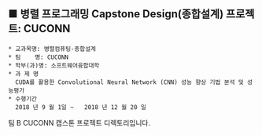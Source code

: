 ## ■ 병렬 프로그래밍 Capstone Design(종합설계) 프로젝트: CUCONN

```
* 교과목명: 병렬컴퓨팅-종합설계
* 팀    명: CUCONN
* 학부(과)명: 소프트웨어융합대학
* 과 제 명
  CUDA를 활용한 Convolutional Neural Network (CNN) 성능 향상 기법 분석 및 성능평가
* 수행기간
  2018 년 9 월 1일 ~   2018 년 12 월 20 일 
```

팀 B CUCONN 캡스톤 프로젝트 디렉토리입니다.
